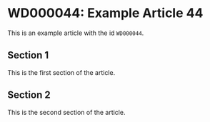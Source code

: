 # WD000044: Example Article 44

This is an example article with the id `WD000044`.

## Section 1

This is the first section of the article.

## Section 2

This is the second section of the article.
